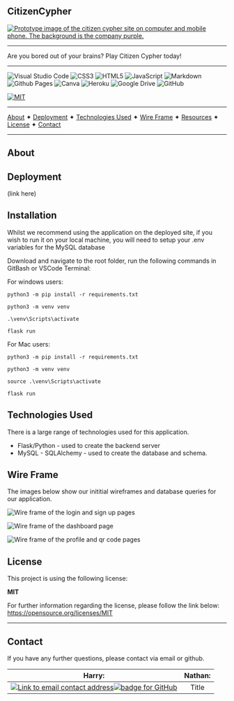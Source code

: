 ## CitizenCypher

[![Prototype image of the citizen cypher site on computer and mobile phone. The background is the company purple. ](client/src/assets/readme_img/prototype.png)](https://outnabout.herokuapp.com/)

---

Are you bored out of your brains? Play Citizen Cypher today!

---

![Visual Studio Code](https://img.shields.io/badge/Visual%20Studio%20Code-0078d7.svg?style=for-the-badge&logo=visual-studio-code&logoColor=white) ![CSS3](https://img.shields.io/badge/css3-%231572B6.svg?style=for-the-badge&logo=css3&logoColor=white) ![HTML5](https://img.shields.io/badge/html5-%23E34F26.svg?style=for-the-badge&logo=html5&logoColor=white) ![JavaScript](https://img.shields.io/badge/javascript-%23323330.svg?style=for-the-badge&logo=javascript&logoColor=%23F7DF1E) ![Markdown](https://img.shields.io/badge/markdown-%23000000.svg?style=for-the-badge&logo=markdown&logoColor=white) ![Github Pages](https://img.shields.io/badge/github%20pages-121013?style=for-the-badge&logo=github&logoColor=white) ![Canva](https://img.shields.io/badge/Canva-%2300C4CC.svg?style=for-the-badge&logo=Canva&logoColor=white) ![Heroku](https://img.shields.io/badge/heroku-%23430098.svg?style=for-the-badge&logo=heroku&logoColor=white) ![Google Drive](https://img.shields.io/badge/Google%20Drive-4285F4?style=for-the-badge&logo=googledrive&logoColor=white) ![GitHub](https://img.shields.io/badge/github-%23121011.svg?style=for-the-badge&logo=github&logoColor=white)

[![MIT](https://img.shields.io/badge/License-MIT-yellow?style=for-the-badge)](https://opensource.org/licenses/MIT)

---

[About](#about) ✦ [Deployment](#deployment) ✦ [Technologies Used](#technologies-used) ✦ [Wire Frame](#wire-frame) ✦  [Resources](#resources) ✦ [License](#license) ✦ [Contact](#contact)

---

## About



## Deployment



(link here)

## Installation 

Whilst we recommend using the application on the deployed site, if you wish to run it on your local machine, you will need to setup your .env variables for the MySQL database

Download and navigate to the root folder, run the following commands in GitBash or VSCode Terminal:

For windows users:
```
python3 -m pip install -r requirements.txt
```
```
python3 -m venv venv
```
```
.\venv\Scripts\activate
```
```
flask run
```

For Mac users: 
```
python3 -m pip install -r requirements.txt
```
```
python3 -m venv venv
```
```
source .\venv\Scripts\activate
```
```
flask run
```

## Technologies Used

There is a large range of technologies used for this application.

- Flask/Python - used to create the backend server
- MySQL - SQLAlchemy - used to create the database and schema.

## Wire Frame

The images below show our inititial wireframes and database queries for our application.

![Wire frame of the login and sign up pages]()

![Wire frame of the dashboard page]()

![Wire frame of the profile and qr code pages]()

## License

This project is using the following license:

**MIT**

For further information regarding the license, please follow the link below:
https://opensource.org/licenses/MIT

---

## Contact

If you have any further questions, please contact via email or github.

|      Harry:      |      Nathan:      | 
| :---:        |    :----:   |
| <a href="mailto:hward.1508@gmail.com"><img alt="Link to email contact address" src="https://img.shields.io/badge/email-D14836?style=for-the-badge" target="_blank" /></a><a href="https://github.com/HarryWard-15"><img alt="badge for GitHub" src="https://img.shields.io/badge/github-%23121011.svg?style=for-the-badge&logo=github&logoColor=white" target="_blank" /></a>      | Title       | 




